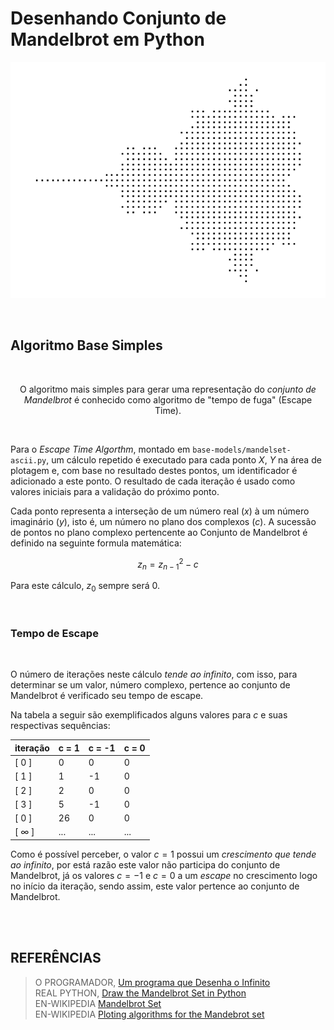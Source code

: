 <!--
    TITLE       : README.md
    AUTOR       : MARCUS FARIA
    DATE        : 03.10.2022
 -->

**Desenhando Conjunto de Mandelbrot em Python**
===

<div align="center">

![Fractal Mandelbrot Set, low density][img-fractal-low-density]

</div><br />

## **Algoritmo Base Simples**

<br /><div align="center">

O algoritmo mais simples para gerar uma representação do _conjunto de Mandelbrot_ é conhecido como algoritmo de "tempo de fuga" (Escape Time). 

</div><br />

Para o _Escape Time Algorthm_, montado em `base-models/mandelset-ascii.py`, um cálculo repetido é executado para cada ponto _X_, _Y_ na área de plotagem e, com base no resultado destes pontos, um identificador é adicionado a este ponto. O resultado de cada iteração é usado como valores iniciais para a validação do próximo ponto.

Cada ponto representa a interseção de um número real ($x$) à um número imaginário ($y$), isto é, um número no plano dos complexos ($c$). A sucessão de pontos no plano complexo pertencente ao Conjunto de Mandelbrot é definido na seguinte formula matemática:

$$z_n = z_{n-1}^2 - c$$

Para este cálculo, $z_0$ sempre será $0$. 

<br />

### **Tempo de Escape**

<br />

O número de iterações neste cálculo _tende ao infinito_, com isso, para determinar se um valor, número complexo, pertence ao conjunto de Mandelbrot é verificado seu tempo de escape.

Na tabela a seguir são exemplificados alguns valores para $c$ e suas respectivas sequências:


<div align="center">

 iteração | c = 1 | c = -1 | c = 0
----------|-------|--------|---------
 [ 0 ]    | 0     | 0      | 0
 [ 1 ]    | 1     | -1     | 0
 [ 2 ]    | 2     | 0      | 0
 [ 3 ]    | 5     | -1     | 0
 [ 0 ]    | 26    | 0      | 0
 [ ∞ ]    | ...   | ...    | ...

</div>

Como é possível perceber, o valor $c=1$ possui um _crescimento que tende ao infinito_, por está razão este valor não participa do conjunto de Mandelbrot, já os valores $c=-1$ e $c=0$ a um _escape_ no crescimento logo no início da iteração, sendo assim, este valor pertence ao conjunto de Mandelbrot.


<br /><br />


## **REFERÊNCIAS**

> O PROGRAMADOR, [Um programa que Desenha o Infinito][link-oprogramador] <br/>
> REAL PYTHON, [Draw the Mandelbrot Set in Python][link-realpython] <br/>
> EN-WIKIPEDIA [Mandelbrot Set][link-wiki1] <br/>
> EN-WIKIPEDIA [Ploting algorithms for the Mandebrot set][link-wiki2]



<!-- LOCAL VARIABLES -->
[link-oprogramador]: https://github.com/oprogramadorreal/Mandelbrot
[link-realpython]: https://realpython.com/mandelbrot-set-python/
[link-wiki1]: https://en.wikipedia.org/wiki/Mandelbrot_set
[link-wiki2]: https://en.wikipedia.org/wiki/Plotting_algorithms_for_the_Mandelbrot_set

[img-fractal-low-density]: img/fractal_low_density.png
